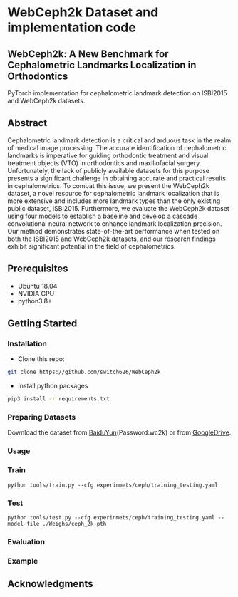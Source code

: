 # WebCeph2k Dataset and implementation code
## WebCeph2k: A New Benchmark for Cephalometric Landmarks Localization in Orthodontics

PyTorch implementation for cephalometric landmark detection on ISBI2015 and WebCeph2k datasets.

## Abstract
Cephalometric landmark detection is a critical and arduous task in the realm of medical image processing. The accurate identification of cephalometric landmarks is imperative for guiding orthodontic treatment and visual treatment objects (VTO) in orthodontics and maxillofacial surgery. Unfortunately, the lack of publicly available datasets for this purpose presents a significant challenge in obtaining accurate and practical results in cephalometrics. To combat this issue, we present the WebCeph2k dataset, a novel resource for cephalometric landmark localization that is more extensive and includes more landmark types than the only existing public dataset, ISBI2015. Furthermore, we evaluate the WebCeph2k dataset using four models to establish a baseline and develop a cascade convolutional neural network to enhance landmark localization precision. Our method demonstrates state-of-the-art performance when tested on both the ISBI2015 and WebCeph2k datasets, and our research findings exhibit significant potential in the field of cephalometrics.

## Prerequisites
- Ubuntu 18.04
- NVIDIA GPU 
- python3.8+

## Getting Started
### Installation

- Clone this repo:
```bash
git clone https://github.com/switch626/WebCeph2k
```

- Install python packages
```bash
pip3 install -r requirements.txt
```

### Preparing Datasets
Download the dataset from [BaiduYun][1](Password:wc2k) or from [GoogleDrive][2].

### Usage



### Train
```
python tools/train.py --cfg experinmets/ceph/training_testing.yaml
```

### Test
```
python tools/test.py --cfg experinmets/ceph/training_testing.yaml --model-file ./Weighs/ceph_2k.pth
```

### Evaluation


### Example


## Acknowledgments

[1]:https://pan.baidu.com/s/1kQMeFARM-hh1bF-lUU7u3A?pwd=wc2k
[2]:https://drive.google.com/drive/folders/1hy1J-Bb9gc9xD4krt_6e9tsPzclDuYNl?usp=sharing
